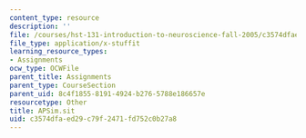 ```yaml
---
content_type: resource
description: ''
file: /courses/hst-131-introduction-to-neuroscience-fall-2005/c3574dfaed29c79f2471fd752c0b27a8_APSim.sit
file_type: application/x-stuffit
learning_resource_types:
- Assignments
ocw_type: OCWFile
parent_title: Assignments
parent_type: CourseSection
parent_uid: 8c4f1855-8191-4924-b276-5788e186657e
resourcetype: Other
title: APSim.sit
uid: c3574dfa-ed29-c79f-2471-fd752c0b27a8
---
```

